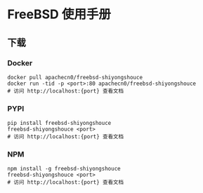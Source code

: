 # FreeBSD 使用手册

## 下载

### Docker

```
docker pull apachecn0/freebsd-shiyongshouce
docker run -tid -p <port>:80 apachecn0/freebsd-shiyongshouce
# 访问 http://localhost:{port} 查看文档
```

### PYPI

```
pip install freebsd-shiyongshouce
freebsd-shiyongshouce <port>
# 访问 http://localhost:{port} 查看文档
```

### NPM

```
npm install -g freebsd-shiyongshouce
freebsd-shiyongshouce <port>
# 访问 http://localhost:{port} 查看文档
```